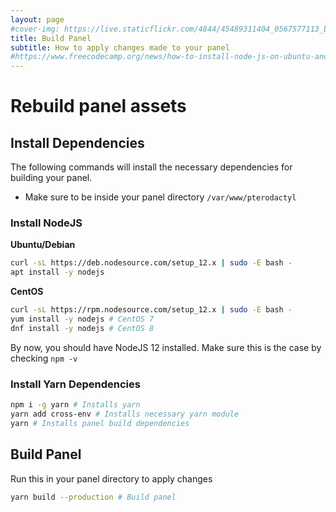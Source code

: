 ```yaml
---
layout: page
#cover-img: https://live.staticflickr.com/4844/45489311404_0567577113_b.jpg
title: Build Panel
subtitle: How to apply changes made to your panel
#https://www.freecodecamp.org/news/how-to-install-node-js-on-ubuntu-and-update-npm-to-the-latest-version/
---
```

# Rebuild panel assets 
## Install Dependencies
The following commands will install the necessary dependencies for building your panel.
* Make sure to be inside your panel directory `/var/www/pterodactyl` 

### Install NodeJS
**Ubuntu/Debian**
```bash
curl -sL https://deb.nodesource.com/setup_12.x | sudo -E bash -
apt install -y nodejs
```
**CentOS**
```bash
curl -sL https://rpm.nodesource.com/setup_12.x | sudo -E bash -
yum install -y nodejs # CentOS 7
dnf install -y nodejs # CentOS 8
```
By now, you should have NodeJS 12 installed. Make sure this is the case by checking `npm -v`
### Install Yarn Dependencies
```bash
npm i -g yarn # Installs yarn
yarn add cross-env # Installs necessary yarn module
yarn # Installs panel build dependencies
```
## Build Panel
Run this in your panel directory to apply changes
```bash
yarn build --production # Build panel
```

